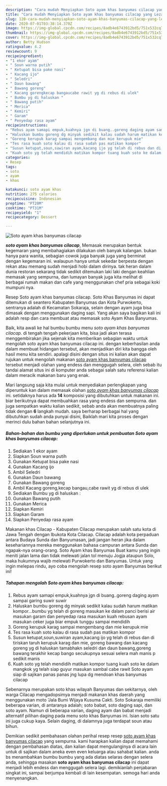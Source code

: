 ```yaml
---
description: "Cara mudah Menyiapkan Soto ayam khas banyumas cilacap yang Lezat"
title: "Cara mudah Menyiapkan Soto ayam khas banyumas cilacap yang Lezat"
slug: 120-cara-mudah-menyiapkan-soto-ayam-khas-banyumas-cilacap-yang-lezat
date: 2020-07-01T03:38:14.370Z
image: https://img-global.cpcdn.com/recipes/8adb4e6743912bd5/751x532cq70/soto-ayam-khas-banyumas-cilacap-foto-resep-utama.jpg
thumbnail: https://img-global.cpcdn.com/recipes/8adb4e6743912bd5/751x532cq70/soto-ayam-khas-banyumas-cilacap-foto-resep-utama.jpg
cover: https://img-global.cpcdn.com/recipes/8adb4e6743912bd5/751x532cq70/soto-ayam-khas-banyumas-cilacap-foto-resep-utama.jpg
author: Betty Hudson
ratingvalue: 4.2
reviewcount: 9
recipeingredient:
- "1 ekor ayam"
- " Soun warna putih"
- " Ketupat bisa pake nasi"
- " Kacang ijo"
- " Seledri"
- " Daun bawang"
- " Bawang goreng"
- " Kacang gorengkecap bangaucabe rawit yg di rebus di ulek"
- " Bumbu yg di haluskan "
- " Bawang putih"
- " Merica"
- " Kemiri"
- " Garam"
- " Penyedap rasa ayam"
recipeinstructions:
- "Rebus ayam samapi empuk,kuahnya jgn di buang..goreng daging ayam sampai garing suwir suwir"
- "Haluskan bumbu goreng dg minyak sedikit kalau sudah harum matikan kompor...bumbu yg telah di goreng masukan ke dalam panci berisi air masukan garam dan penyedap rasa masukan kuah rebusan ayam masukan ceker juga biar empuk tunggu sampai mendidih"
- "Goreng kerupuk karag sampai mengembang dan mie kerupuk mie"
- "Tes rasa kuah soto kalau di rasa sudah pas matikan kompor"
- "Susun ketupat,soun,suwiran ayam,kacang ijo yg telah di rebus dan di tiriskan taruh kerupuk karag dan mie, goreng bawang dan kacang goreng yg di haluskan tamabhakn seledri dan daun bawang,goreng bawang terakhir kecap bango secukupnya sesuai selera mah manis p sedikit manis"
- "Kuah soto yg telah mendidih matikan kompor tuang kuah soto ke dalam mangkok yg telah siap guyur masukan sambal cabe rawit Soto ayam siap di sajikan panas panas jng lupa dg mendoan khas banyumas cilacap"
categories:
- Resep
tags:
- soto
- ayam
- khas

katakunci: soto ayam khas 
nutrition: 275 calories
recipecuisine: Indonesian
preptime: "PT20M"
cooktime: "PT31M"
recipeyield: "1"
recipecategory: Dessert

---
```



![Soto ayam khas banyumas cilacap](https://img-global.cpcdn.com/recipes/8adb4e6743912bd5/751x532cq70/soto-ayam-khas-banyumas-cilacap-foto-resep-utama.jpg)

<b><i>soto ayam khas banyumas cilacap</i></b>, Memasak merupakan bentuk kegemaran yang membahagiakan dilakukan oleh banyak kalangan. bukan hanya para wanita, sebagian cowok juga banyak juga yang berminat dengan kegemaran ini. walaupun hanya untuk sekedar berpesta dengan rekan atau memang sudah menjadi hobi dalam dirinya. tak heran dalam dunia restoran sekarang tidak sedikit ditemukan laki laki dengan keahlian memasak yang sempurna, dan lumayan banyak juga kita melihat di berbagai rumah makan dan cafe yang menggunakan chef pria sebagai koki mumpuni nya.

Resep Soto ayam khas banyumas cilacap. Soto Khas Banyumas ini dapat ditemukan di seantero Kabupaten Banyumas dan Kota Purwokerto, sentranya adalah di Kecamatan Sokaraja, selain dengan ayam juga bisa dimasak dengan menggunakan daging sapi. Yang akan saya bagikan kali ini adalah resp dan cara membuat atau memasak soto Ayam Khas Banyumas.

Baik, kita awali ke hal bumbu bumbu menu <i>soto ayam khas banyumas cilacap</i>. di tengah tengah pekerjaan kita, bisa jadi akan terasa menggembirakan jika sejenak kita memberikan sebagian waktu untuk mengolah soto ayam khas banyumas cilacap ini. dengan keberhasilan anda dalam membuat hidangan tersebut, akan menjadikan diri kita bangga oleh hasil menu kita sendiri. apalagi disini dengan situs ini kalian akan dapat rujukan untuk mengolah makanan <u>soto ayam khas banyumas cilacap</u> tersebut menjadi olahan yang endess dan menggugah selera, oleh sebab itu tandai alamat situs ini di komputer anda sebagai salah satu referensi kalian dalam meracik makanan baru yang enak.


Mari langsung saja kita mulai untuk menyediakan perlengkapan yang diperuntuk kan dalam memasak olahan <u><i>soto ayam khas banyumas cilacap</i></u> ini. setidaknya harus ada <b>14</b> komposisi yang dibutuhkan untuk makanan ini. biar berikutnya dapat membuahkan rasa yang endess dan sempurna. dan juga sempatkan waktu kalian sedikit, sebab anda akan membuatnya paling tidak dengan <b>6</b> langkah mudah. saya berharap berbagai hal yang dibutuhkan sudah anda punyai disini, Baiklah mari kita proses dengan merinci dulu bahan bahan selanjutnya ini.

<!--inarticleads1-->

##### Bahan-bahan dan bumbu yang diperlukan untuk pembuatan Soto ayam khas banyumas cilacap:

1. Sediakan 1 ekor ayam
1. Siapkan  Soun warna putih
1. Gunakan  Ketupat bisa pake nasi
1. Gunakan  Kacang ijo
1. Ambil  Seledri
1. Gunakan  Daun bawang
1. Gunakan  Bawang goreng
1. Ambil  Kacang goreng,kecap bangau,cabe rawit yg di rebus di ulek
1. Sediakan  Bumbu yg di haluskan :
1. Gunakan  Bawang putih
1. Gunakan  Merica
1. Siapkan  Kemiri
1. Siapkan  Garam
1. Siapkan  Penyedap rasa ayam


Makanan khas Cilacap - Kabupaten Cilacap merupakan salah satu kota di Jawa Tengah dengan Ibukota Kota Cilacap. Cilacap adalah kota perpaduan antara Budaya Sunda dan Banyumasan, jadi jangan heran jika dalam kesehariannya mereka menggunakan bahasa campuran antara Sunda dan ngapak-nya orang-orang. Soto Ayam khas Banyumas Buat kamu yang ingin meniti jalan lama dan tidak melewati jalan tol menuju Jogja ataupun Solo, maka hukumnya wajib melewati Purwokerto dan Banyumas. Untuk yang ingin melepas rindu, ayo coba mengolah resep soto ayam Banyumas berikut ini! 

<!--inarticleads2-->

##### Tahapan mengolah Soto ayam khas banyumas cilacap:

1. Rebus ayam samapi empuk,kuahnya jgn di buang..goreng daging ayam sampai garing suwir suwir
1. Haluskan bumbu goreng dg minyak sedikit kalau sudah harum matikan kompor...bumbu yg telah di goreng masukan ke dalam panci berisi air masukan garam dan penyedap rasa masukan kuah rebusan ayam masukan ceker juga biar empuk tunggu sampai mendidih
1. Goreng kerupuk karag sampai mengembang dan mie kerupuk mie
1. Tes rasa kuah soto kalau di rasa sudah pas matikan kompor
1. Susun ketupat,soun,suwiran ayam,kacang ijo yg telah di rebus dan di tiriskan taruh kerupuk karag dan mie, goreng bawang dan kacang goreng yg di haluskan tamabhakn seledri dan daun bawang,goreng bawang terakhir kecap bango secukupnya sesuai selera mah manis p sedikit manis
1. Kuah soto yg telah mendidih matikan kompor tuang kuah soto ke dalam mangkok yg telah siap guyur masukan sambal cabe rawit Soto ayam siap di sajikan panas panas jng lupa dg mendoan khas banyumas cilacap


Sebenarnya merupakan soto khas wilayah Banyumas dan sekitarnya, oleh warga Cilacap mengadopsimya menjadi makanan khas daerah yang menggunakan moto &#39;Jala Bumi Wijaya Kusuma Cakti. Soto Sokaraja memiliki beberapa varian, di antaranya adalah; soto babat, soto daging sapi, dan soto ayam. Namun di beberapa varian, daging ayam dan babat menjadi alternatif pilihan daging pada menu soto khas Banyumas ini. Isian soto satu ini juga cukup kaya. Selain daging, di dalamnya juga terdapat soun atau bihun. 

Demikian sedikit pembahasan olahan perihal resep resep <u>soto ayam khas banyumas cilacap</u> yang sempurna. kami harapkan kalian dapat memahami dengan pembahasan diatas, dan kalian dapat mengulanginya di acara lain untuk di sajikan dalam aneka even even keluarga atau sahabat kalian. anda bs menambahkan bumbu bumbu yang ada diatas selaras dengan selera anda, sehingga masakan <b>soto ayam khas banyumas cilacap</b> ini dapat menjadi lebih endess dan menggugah selera lagi. demikianlah penjabaran singkat ini, sampai berjumpa kembali di lain kesempatan. semoga hari anda menyenangkan.
